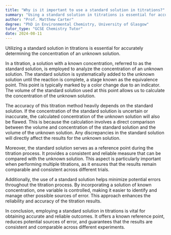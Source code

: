```yaml
---
title: "Why is it important to use a standard solution in titrations?"
summary: "Using a standard solution in titrations is essential for accurately determining the concentration of an unknown solution, ensuring reliable and precise analytical results."
author: "Prof. Matthew Carter"
degree: "PhD in Environmental Chemistry, University of Glasgow"
tutor_type: "GCSE Chemistry Tutor"
date: 2024-08-11
---
```


Utilizing a standard solution in titrations is essential for accurately determining the concentration of an unknown solution.

In a titration, a solution with a known concentration, referred to as the standard solution, is employed to analyze the concentration of an unknown solution. The standard solution is systematically added to the unknown solution until the reaction is complete, a stage known as the equivalence point. This point is typically marked by a color change due to an indicator. The volume of the standard solution used at this point allows us to calculate the concentration of the unknown solution.

The accuracy of this titration method heavily depends on the standard solution. If the concentration of the standard solution is uncertain or inaccurate, the calculated concentration of the unknown solution will also be flawed. This is because the calculation involves a direct comparison between the volume and concentration of the standard solution and the volume of the unknown solution. Any discrepancies in the standard solution will directly affect the results for the unknown solution.

Moreover, the standard solution serves as a reference point during the titration process. It provides a consistent and reliable measure that can be compared with the unknown solution. This aspect is particularly important when performing multiple titrations, as it ensures that the results remain comparable and consistent across different trials.

Additionally, the use of a standard solution helps minimize potential errors throughout the titration process. By incorporating a solution of known concentration, one variable is controlled, making it easier to identify and manage other possible sources of error. This approach enhances the reliability and accuracy of the titration results.

In conclusion, employing a standard solution in titrations is vital for obtaining accurate and reliable outcomes. It offers a known reference point, reduces potential sources of error, and guarantees that the results are consistent and comparable across different experiments.
    